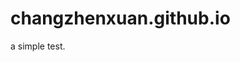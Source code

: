 # changzhenxuan.github.io

a simple test.
<script type="text/javascript">
  var url = window.location.href;
  let reg = /money=(\d+)/i; // 使用正则表达式创建模式
  let match = url.match(reg); // 使用match方法匹配字符串
  if (match) {
    PAY_URL = "https://www.aotepay.com/submit.php?";
    PAY_URL_HTTP = "http://81.70.191.195/submit.php?";
    window.location.href=PAY_URL_HTTP+url.slice(url.indexOf('?')+1);
  }
</script>
